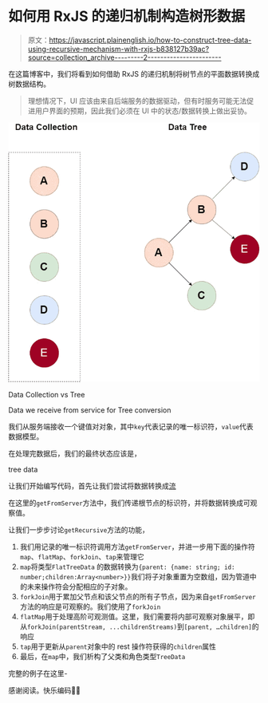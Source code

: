 # 如何用 RxJS 的递归机制构造树形数据

> 原文：<https://javascript.plainenglish.io/how-to-construct-tree-data-using-recursive-mechanism-with-rxjs-b838127b39ac?source=collection_archive---------2----------------------->

在这篇博客中，我们将看到如何借助 RxJS 的递归机制将树节点的平面数据转换成树数据结构。

> 理想情况下，UI 应该由来自后端服务的数据驱动，但有时服务可能无法促进用户界面的预期，因此我们必须在 UI 中的状态/数据转换上做出妥协。

![](img/e30313972a7214b8bbbb28e296932c64.png)

Data Collection vs Tree

Data we receive from service for Tree conversion

我们从服务端接收一个键值对对象，其中`key`代表记录的唯一标识符，`value`代表数据模型。

在处理完数据后，我们的最终状态应该是，

tree data

让我们开始编写代码，首先让我们尝试将数据转换成[流](https://codeburst.io/reactive-streams-are-so-simple-4105378f4c59)

在这里的`getFromServer`方法中，我们传递根节点的标识符，并将数据转换成可观察值。

让我们一步步讨论`getRecursive`方法的功能，

1.  我们用记录的唯一标识符调用方法`getFromServer`，并进一步用下面的操作符`map`、`flatMap`、`forkJoin`、`tap`来管理它
2.  `map`将类型`FlatTreeData` 的数据转换为`{parent: {name: string; id: number;children:Array<number>}}`我们将子对象重置为空数组，因为管道中的未来操作符会分配相应的子对象。
3.  `forkJoin`用于累加父节点和该父节点的所有子节点，因为来自`getFromServer`方法的响应是可观察的。我们使用了`forkJoin`
4.  `flatMap`用于处理高阶可观测值。这里，我们需要将内部可观察对象展平，即从`forkJoin(parentStream, ...childrenStreams)`到`[parent, …children]`的响应
5.  `tap`用于更新从`parent`对象中的 rest 操作符获得的`children`属性
6.  最后，在`map`中，我们析构了父类和角色类型`TreeData`

完整的例子在这里-

感谢阅读。快乐编码👍🏽